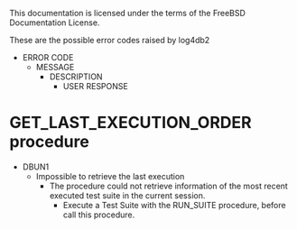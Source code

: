This documentation is licensed under the terms of the FreeBSD Documentation
License.

These are the possible error codes raised by log4db2

* ERROR CODE
  * MESSAGE
    * DESCRIPTION
      * USER RESPONSE


# GET_LAST_EXECUTION_ORDER procedure

* DBUN1
  * Impossible to retrieve the last execution
    * The procedure could not retrieve information of the most recent executed
test suite in the current session.
      * Execute a Test Suite with the RUN_SUITE procedure, before call this procedure.

